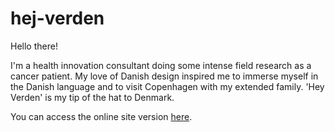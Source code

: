 # hej-verden

Hello there!

I'm a health innovation consultant doing some intense field research as a cancer patient. My love of Danish design inspired me to immerse myself in the Danish language and to visit Copenhagen with my extended family. 'Hey Verden' is my tip of the hat to Denmark.

You can access the online site version [here](https://aaronjlee.github.io/hej-verden/).
